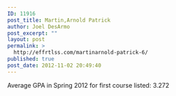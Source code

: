 ```yaml
---
ID: 11916
post_title: Martin,Arnold Patrick
author: Joel DesArmo
post_excerpt: ""
layout: post
permalink: >
  http://effrtlss.com/martinarnold-patrick-6/
published: true
post_date: 2012-11-02 20:49:40
---
```

<p>Average GPA in Spring 2012 for first course listed: 3.272</p>